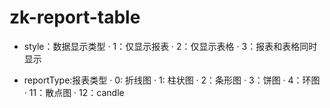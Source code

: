 # zk-report-table
- style：数据显示类型
· 1：仅显示报表
· 2：仅显示表格
· 3：报表和表格同时显示

- reportType:报表类型
· 0: 折线图
· 1: 柱状图
· 2：条形图
· 3：饼图
· 4：环图
· 11：散点图
· 12：candle